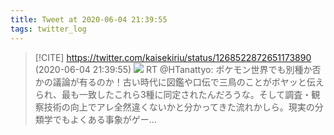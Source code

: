 ```yaml
---
title: Tweet at 2020-06-04 21:39:55
tags: twitter_log
---
```


> [!CITE] https://twitter.com/kaisekiriu/status/1268522872651173890 (2020-06-04 21:39:55)
> ![](https://twitter.com/kaisekiriu/status/1268522872651173890)
> RT @HTanattyo: ポケモン世界でも別種か否かの議論が有るのか！古い時代に図鑑や口伝で三鳥のことがボヤッと伝えられ、最も一致したこれら3種に同定されたんだろうな。そして調査・観察技術の向上でアレ全然違くないかと分かってきた流れかしら。現実の分類学でもよくある事象がゲー…
